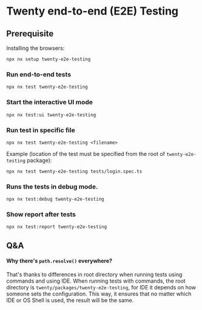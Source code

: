 # Twenty end-to-end (E2E) Testing

## Prerequisite

Installing the browsers:

```
npx nx setup twenty-e2e-testing
```

### Run end-to-end tests

```
npx nx test twenty-e2e-testing
```

### Start the interactive UI mode

```
npx nx test:ui twenty-e2e-testing
```

### Run test in specific file
```
npx nx test twenty-e2e-testing <filename>
```

Example (location of the test must be specified from the root of `twenty-e2e-testing` package):
```
npx nx test twenty-e2e-testing tests/login.spec.ts
```

### Runs the tests in debug mode.
```
npx nx test:debug twenty-e2e-testing
```

### Show report after tests
```
npx nx test:report twenty-e2e-testing
```

## Q&A

#### Why there's `path.resolve()` everywhere?
That's thanks to differences in root directory when running tests using commands and using IDE. When running tests with commands, 
the root directory is `twenty/packages/twenty-e2e-testing`, for IDE it depends on how someone sets the configuration. This way, it
ensures that no matter which IDE or OS Shell is used, the result will be the same.

